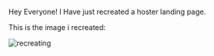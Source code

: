 Hey Everyone! I Have just recreated a hoster landing page.

This is the image i recreated:




![recreating](https://github.com/user-attachments/assets/df154542-abdd-44a9-a98b-f466dd17e417)
